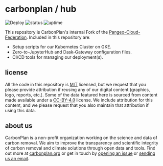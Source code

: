 # carbonplan / hub

![Deploy](https://github.com/carbonplan/hub/workflows/Deploy/badge.svg)
![status](https://badgen.net/uptime-robot/status/m784948171-ed6b2fa5f22e060d1b5ec6ff)
![uptime](https://badgen.net/uptime-robot/month/m784948171-ed6b2fa5f22e060d1b5ec6ff)

This repository is CarbonPlan's internal Fork of the [Pangeo-Cloud-Federation](https://github.com/pangeo-data/pangeo-cloud-federation). Included in this repository are:

- Setup scripts for our Kubernetes Cluster on GKE.
- Zero-to-JupyterHub and Dask-Gateway configuration files.
- CI/CD tools for managing our deployment(s).

## license

All the code in this repository is [MIT](https://choosealicense.com/licenses/mit/) licensed, but we request that you please provide attribution if reusing any of our digital content (graphics, logo, reports, etc.). Some of the data featured here is sourced from content made available under a [CC-BY-4.0](https://choosealicense.com/licenses/cc-by-4.0/) license. We include attribution for this content, and we please request that you also maintain that attribution if using this data.

## about us

CarbonPlan is a non-profit organization working on the science and data of carbon removal. We aim to improve the transparency and scientific integrity of carbon removal and climate solutions through open data and tools. Find out more at [carbonplan.org](https://carbonplan.org/) or get in touch by [opening an issue](https://github.com/carbonplan/hub/issues/new) or [sending us an email](mailto:hello@carbonplan.org).

